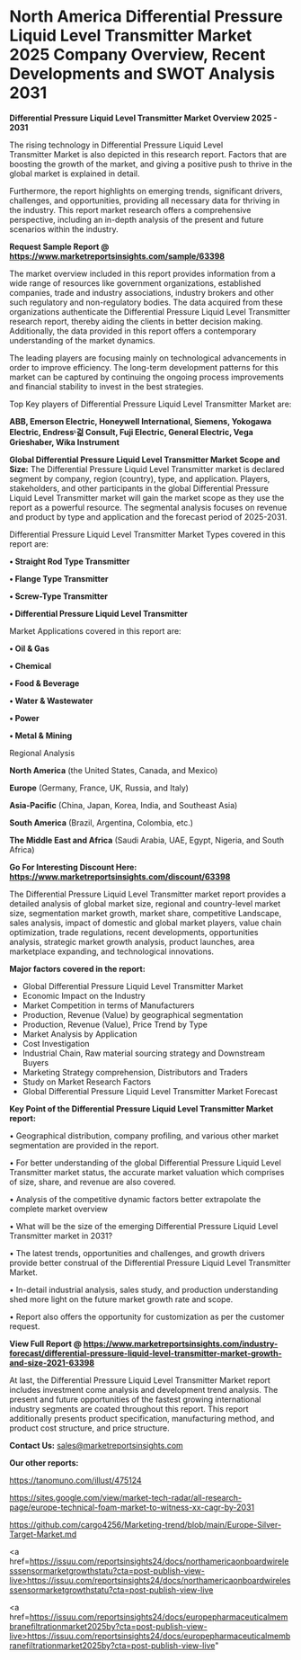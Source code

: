 # North America Differential Pressure Liquid Level Transmitter Market 2025 Company Overview, Recent Developments and SWOT Analysis 2031

<Strong> Differential Pressure Liquid Level Transmitter Market Overview 2025 - 2031</strong>

The rising technology in Differential Pressure Liquid Level Transmitter Market is also depicted in this research report. Factors that are boosting the growth of the market, and giving a positive push to thrive in the global market is explained in detail.

Furthermore, the report highlights on emerging trends, significant drivers, challenges, and opportunities, providing all necessary data for thriving in the industry. This report market research offers a comprehensive perspective, including an in-depth analysis of the present and future scenarios within the industry.

<strong>Request Sample Report @ <a href=https://www.marketreportsinsights.com/sample/63398>https://www.marketreportsinsights.com/sample/63398</a></strong>

The market overview included in this report provides information from a wide range of resources like government organizations, established companies, trade and industry associations, industry brokers and other such regulatory and non-regulatory bodies. The data acquired from these organizations authenticate the Differential Pressure Liquid Level Transmitter research report, thereby aiding the clients in better decision making. Additionally, the data provided in this report offers a contemporary understanding of the market dynamics.

The leading players are focusing mainly on technological advancements in order to improve efficiency. The long-term development patterns for this market can be captured by continuing the ongoing process improvements and financial stability to invest in the best strategies.

Top Key players of Differential Pressure Liquid Level Transmitter Market are:

<strong>ABB, Emerson Electric, Honeywell International, Siemens, Yokogawa Electric, Endressᶫ걺 Consult, Fuji Electric, General Electric, Vega Grieshaber, Wika Instrument</strong>

<strong><b>Global Differential Pressure Liquid Level Transmitter Market Scope and Size:</b></strong>
The Differential Pressure Liquid Level Transmitter market is declared segment by company, region (country), type, and application. Players, stakeholders, and other participants in the global Differential Pressure Liquid Level Transmitter market will gain the market scope as they use the report as a powerful resource. The segmental analysis focuses on revenue and product by type and application and the forecast period of 2025-2031.

Differential Pressure Liquid Level Transmitter Market Types covered in this report are:

<strong>• Straight Rod Type Transmitter

• Flange Type Transmitter

• Screw-Type Transmitter

• Differential Pressure Liquid Level Transmitter</strong>

Market Applications covered in this report are:

<strong>• Oil & Gas

• Chemical

• Food & Beverage

• Water & Wastewater

• Power

• Metal & Mining</strong> 

Regional Analysis

<strong>North America</strong> (the United States, Canada, and Mexico)

<strong>Europe</strong> (Germany, France, UK, Russia, and Italy)

<strong>Asia-Pacific</strong> (China, Japan, Korea, India, and Southeast Asia)

<strong>South America</strong> (Brazil, Argentina, Colombia, etc.)

<strong>The Middle East and Africa</strong> (Saudi Arabia, UAE, Egypt, Nigeria, and South Africa)

<strong>Go For Interesting Discount Here: <a href=https://www.marketreportsinsights.com/discount/63398>https://www.marketreportsinsights.com/discount/63398</a></strong>

The Differential Pressure Liquid Level Transmitter market report provides a detailed analysis of global market size, regional and country-level market size, segmentation market growth, market share, competitive Landscape, sales analysis, impact of domestic and global market players, value chain optimization, trade regulations, recent developments, opportunities analysis, strategic market growth analysis, product launches, area marketplace expanding, and technological innovations.

<strong><b>Major factors covered in the report:</b></strong>
<ul>
  <li>Global Differential Pressure Liquid Level Transmitter Market </li>
  <li>Economic Impact on the Industry</li>
  <li>Market Competition in terms of Manufacturers</li>
  <li>Production, Revenue (Value) by geographical segmentation</li>
  <li>Production, Revenue (Value), Price Trend by Type</li>
  <li>Market Analysis by Application</li>
  <li>Cost Investigation</li>
  <li>Industrial Chain, Raw material sourcing strategy and Downstream Buyers</li>
  <li>Marketing Strategy comprehension, Distributors and Traders</li>
  <li>Study on Market Research Factors</li>
  <li>Global Differential Pressure Liquid Level Transmitter Market Forecast</li>
</ul>

<strong><b>Key Point of the Differential Pressure Liquid Level Transmitter Market report:</b></strong>

• Geographical distribution, company profiling, and various other market segmentation are provided in the report.

• For better understanding of the global Differential Pressure Liquid Level Transmitter market status, the accurate market valuation which comprises of size, share, and revenue are also covered.

• Analysis of the competitive dynamic factors better extrapolate the complete market overview

• What will be the size of the emerging Differential Pressure Liquid Level Transmitter market in 2031?

• The latest trends, opportunities and challenges, and growth drivers provide better construal of the Differential Pressure Liquid Level Transmitter Market.

• In-detail industrial analysis, sales study, and production understanding shed more light on the future market growth rate and scope.

• Report also offers the opportunity for customization as per the customer request.

<strong><b>View Full Report @ <a href=https://www.marketreportsinsights.com/industry-forecast/differential-pressure-liquid-level-transmitter-market-growth-and-size-2021-63398>https://www.marketreportsinsights.com/industry-forecast/differential-pressure-liquid-level-transmitter-market-growth-and-size-2021-63398</a></b></strong>


At last, the Differential Pressure Liquid Level Transmitter Market report includes investment come analysis and development trend analysis. The present and future opportunities of the fastest growing international industry segments are coated throughout this report. This report additionally presents product specification, manufacturing method, and product cost structure, and price structure.

<strong>Contact Us:</strong>
sales@marketreportsinsights.com

<strong>Our other reports:</strong>

<a href=https://tanomuno.com/illust/475124>https://tanomuno.com/illust/475124</a>

<a href=https://sites.google.com/view/market-tech-radar/all-research-page/europe-technical-foam-market-to-witness-xx-cagr-by-2031>https://sites.google.com/view/market-tech-radar/all-research-page/europe-technical-foam-market-to-witness-xx-cagr-by-2031</a>

<a href=https://github.com/cargo4256/Marketing-trend/blob/main/Europe-Silver-Target-Market.md>https://github.com/cargo4256/Marketing-trend/blob/main/Europe-Silver-Target-Market.md</a>

<a href=https://issuu.com/reportsinsights24/docs/northamericaonboardwirelesssensormarketgrowthstatu?cta=post-publish-view-live>https://issuu.com/reportsinsights24/docs/northamericaonboardwirelesssensormarketgrowthstatu?cta=post-publish-view-live</a>

<a href=https://issuu.com/reportsinsights24/docs/europepharmaceuticalmembranefiltrationmarket2025by?cta=post-publish-view-live>https://issuu.com/reportsinsights24/docs/europepharmaceuticalmembranefiltrationmarket2025by?cta=post-publish-view-live</a>"
